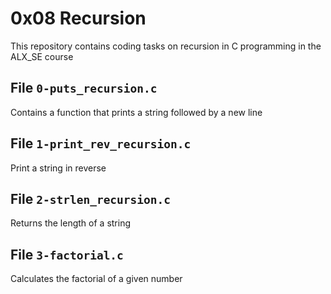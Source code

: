 # 0x08 Recursion
This repository contains coding tasks on recursion in C programming in the ALX_SE course

## File `0-puts_recursion.c`
Contains a function that prints a string followed by a new line

## File `1-print_rev_recursion.c`
Print a string in reverse

## File `2-strlen_recursion.c`
Returns the length of a string

## File `3-factorial.c`
Calculates the factorial of a given number



